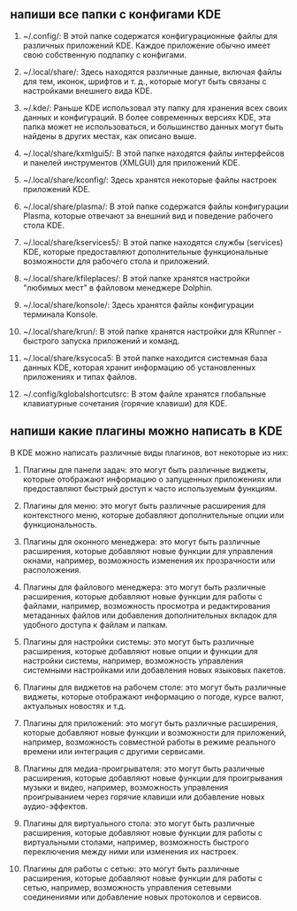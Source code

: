 ## напиши все папки с конфигами KDE

1. ~/.config/: В этой папке содержатся конфигурационные файлы для различных приложений KDE. Каждое приложение обычно имеет свою собственную подпапку с конфигами.

2. ~/.local/share/: Здесь находятся различные данные, включая файлы для тем, иконок, шрифтов и т. д., которые могут быть связаны с настройками внешнего вида KDE.

3. ~/.kde/: Раньше KDE использовал эту папку для хранения всех своих данных и конфигураций. В более современных версиях KDE, эта папка может не использоваться, и большинство данных могут быть найдены в других местах, как описано выше.

4. ~/.local/share/kxmlgui5/: В этой папке находятся файлы интерфейсов и панелей инструментов (XMLGUI) для приложений KDE.

5. ~/.local/share/kconfig/: Здесь хранятся некоторые файлы настроек приложений KDE.

6. ~/.local/share/plasma/: В этой папке содержатся файлы конфигурации Plasma, которые отвечают за внешний вид и поведение рабочего стола KDE.

7. ~/.local/share/kservices5/: В этой папке находятся службы (services) KDE, которые предоставляют дополнительные функциональные возможности для рабочего стола и приложений.

8. ~/.local/share/kfileplaces/: В этой папке хранятся настройки "любимых мест" в файловом менеджере Dolphin.

9. ~/.local/share/konsole/: Здесь хранятся файлы конфигурации терминала Konsole.

10. ~/.local/share/krun/: В этой папке хранятся настройки для KRunner - быстрого запуска приложений и команд.

11. ~/.local/share/ksycoca5: В этой папке находится системная база данных KDE, которая хранит информацию об установленных приложениях и типах файлов.

12. ~/.config/kglobalshortcutsrc: В этом файле хранятся глобальные клавиатурные сочетания (горячие клавиши) для KDE.

## напиши какие плагины можно написать в KDE

В KDE можно написать различные виды плагинов, вот некоторые из них:

1. Плагины для панели задач: это могут быть различные виджеты, которые отображают информацию о запущенных приложениях или предоставляют быстрый доступ к часто используемым функциям.

2. Плагины для меню: это могут быть различные расширения для контекстного меню, которые добавляют дополнительные опции или функциональность.

3. Плагины для оконного менеджера: это могут быть различные расширения, которые добавляют новые функции для управления окнами, например, возможность изменения их прозрачности или расположения.

4. Плагины для файлового менеджера: это могут быть различные расширения, которые добавляют новые функции для работы с файлами, например, возможность просмотра и редактирования метаданных файлов или добавления дополнительных вкладок для удобного доступа к файлам и папкам.

5. Плагины для настройки системы: это могут быть различные расширения, которые добавляют новые опции и функции для настройки системы, например, возможность управления системными настройками или добавления новых языковых пакетов.

6. Плагины для виджетов на рабочем столе: это могут быть различные виджеты, которые отображают информацию о погоде, курсе валют, актуальных новостях и т.д.

7. Плагины для приложений: это могут быть различные расширения, которые добавляют новые функции и возможности для приложений, например, возможность совместной работы в режиме реального времени или интеграция с другими сервисами.

8. Плагины для медиа-проигрывателя: это могут быть различные расширения, которые добавляют новые функции для проигрывания музыки и видео, например, возможность управления проигрыванием через горячие клавиши или добавление новых аудио-эффектов.

9. Плагины для виртуального стола: это могут быть различные расширения, которые добавляют новые функции для работы с виртуальными столами, например, возможность быстрого переключения между ними или изменения их настроек.

10. Плагины для работы с сетью: это могут быть различные расширения, которые добавляют новые функции для работы с сетью, например, возможность управления сетевыми соединениями или добавление новых протоколов и сервисов.



